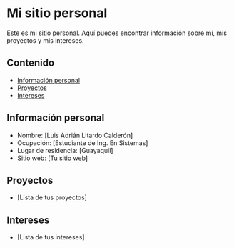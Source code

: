 # Mi sitio personal
Este es mi sitio personal. Aquí puedes encontrar información sobre mí, mis
proyectos y mis intereses.
## Contenido
* [Información personal](#información-personal)
* [Proyectos](#proyectos)
* [Intereses](#intereses)
## Información personal
* Nombre: [Luis Adrián Litardo Calderón]
* Ocupación: [Estudiante de Ing. En Sistemas]
* Lugar de residencia: [Guayaquil]
* Sitio web: [Tu sitio web]
## Proyectos
* [Lista de tus proyectos]
## Intereses
* [Lista de tus intereses]

